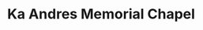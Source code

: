 ---
title: "Ka Andres Memorial Chapel"
url: /marikina/ka-andres-memorial-chapel/
shop: Bestattungen
---